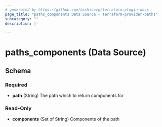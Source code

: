 ```yaml
---
# generated by https://github.com/hashicorp/terraform-plugin-docs
page_title: "paths_components Data Source - terraform-provider-paths"
subcategory: ""
description: |-
  
---
```


# paths_components (Data Source)





<!-- schema generated by tfplugindocs -->
## Schema

### Required

- **path** (String) The path which to return components for

### Read-Only

- **components** (Set of String) Components of the path


